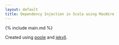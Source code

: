 ```yaml
---
layout: default
title: Dependency Injection in Scala using MacWire
---
```


{% include main.md %}

<p class="message">
  Created using <a href="https://github.com/poole/poole">poole</a> and <a href="http://jekyllrb.com/">jekyll</a>.
</p>